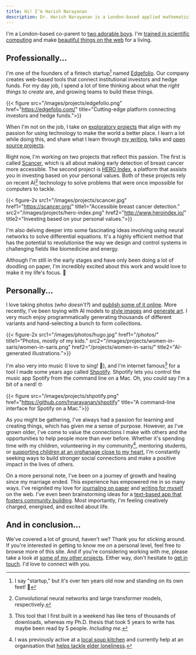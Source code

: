 ```yaml
---
title: Hi! I’m Harish Narayanan
description: Dr. Harish Narayanan is a London-based applied mathematician, computational biologist and maker of fine web applications.
---
```


I'm a London-based co-parent to [two adorable
boys](https://narayanan.co). I'm [trained in scientific
computing](/research/) and make [beautiful things on the
web](/projects/) for a living.

## Professionally...

I'm one of the founders of a fintech startup[^1] named
[Edgefolio](https://edgefolio.com/). Our company creates web-based
tools that connect institutional investors and hedge funds. For my day
job, I spend a lot of time thinking about what the *right things to
create* are, and growing teams to build these things.

{{< figure src="/images/projects/edgefolio.png" href="https://edgefolio.com/" title="Cutting-edge platform connecting investors and hedge funds.">}}

When I'm not on the job, I take on [exploratory projects](/projects/)
that align with my passion for using technology to make the world a
better place. I learn a lot while doing this, and share what I learn
through [my writing](/writing/), talks and [open source
projects](https://github.com/hnarayanan).

Right now, I'm working on two projects that reflect this passion. The
first is called [Scancer](https://scancer.org/about/), which is all
about making early detection of breast cancer more accessible. The
second project is [HERO Index](http://www.heroindex.io/), a platform
that assists you in investing based on your personal values. Both of
these projects rely on recent AI[^2] technology to solve problems that
were once impossible for computers to tackle.

{{< figure-2x src1="/images/projects/scancer.jpg" href1="https://scancer.org/" title1="Accessible breast cancer detection." src2="/images/projects/hero-index.png" href2="http://www.heroindex.io/" title2="Investing based on your personal values.">}}

I'm also delving deeper into some fascinating ideas involving using
neural networks to solve differential equations. It's a highly
efficient method that has the potential to revolutionise the way we
design and control systems in challenging fields like biomedicine and
energy.

Although I'm still in the early stages and have only been doing a lot
of doodling on paper, I'm incredibly excited about this work and would
love to make it my life's focus.&nbsp;🦄

## Personally...

I love taking photos (*who doesn't?*) and [publish some of it
online](/photos/). More recently, I've been toying with AI models to
[style images](writing/artistic-style-transfer/) and [generate
art](/projects/#art). I very much enjoy programmatically generating
thousands of different variants and hand-selecting a bunch to form
collections.

{{< figure-2x src1="/images/photos/hugo.jpg" href1="/photos/" title1="Photos, mostly of my kids." src2="/images/projects/women-in-saris/women-in-saris.png" href2="/projects/women-in-saris/" title2="AI-generated illustrations.">}}

I'm also very into music (I love to sing! 🎤), and I'm internet famous[^3] for a
tool I made some years ago called
[Shpotify](https://github.com/hnarayanan/shpotify). Shpotify lets you
control the music app Spotify from the command line on a Mac. Oh, you
could say I'm a bit of a nerd! 🤓

{{< figure src="/images/projects/shpotify.png" href="https://github.com/hnarayanan/shpotify" title="A command-line interface for Spotify on a Mac.">}}

As you might be gathering, I've always had a passion for learning and
creating things, which has given me a sense of purpose. However, as
I've grown older, I've come to value the connections I make with
others and the opportunities to help people more than ever before.
Whether it's spending time with my children, volunteering in my
community[^4], mentoring students, or [supporting children at an
orphanage close to my
heart](https://photos.google.com/share/AF1QipN41pxW2Dkv3XHWNCJnISs2ZQROKayYcPFFcxidfvk9TvOYxgaZgsPMmmiYqNjsUA?key=aEZpdGx1ai1paEx4VXBmY21NaUx2am9PTTBnTzVn),
I'm constantly seeking ways to build stronger social connections and
make a positive impact in the lives of others.

On a more personal note, I've been on a journey of growth and healing
since my marriage ended. This experience has empowered me in so many
ways. I've reignited my love for [journaling on
paper](https://hachyderm.io/@harish/110007235998489508) and [writing
for myself](https://emphaticallystatic.org) on the web. I've even been
brainstorming ideas for a [text-based app that fosters community
building](https://github.com/textually-app/community). Most
importantly, I'm feeling creatively charged, energised, and excited
about life.

## And in conclusion...

We've covered a lot of ground, haven't we? Thank you for sticking
around. If you're interested in getting to know me on a personal
level, feel free to browse more of this site. And if you're
considering working with me, please take a look at [some of my other
projects](/projects/). Either way, don't hesitate to [get in
touch](mailto:mail@harishnarayanan.org). I'd love to connect with you.

[^1]: I say "startup," but it's over ten years old now and standing on
    its own feet! 💫
[^2]: Convolutional neural networks and large transformer models,
    respectively.
[^3]: This tool that I first built in a weekend has like tens of
    thousands of downloads, whereas my Ph.D. thesis that took 5 years
    to write has maybe been read by 5 people. *Including me.*
[^4]: I was previously active at a [local soup
    kitchen](https://nextmeal.co.uk) and currently help at an
    organisation that [helps tackle elder
    loneliness](https://northlondoncares.org.uk).

<!-- TODO: Consider adding back: Previously, I was an applied
    mathematician and computational biologist studying a range of
    interesting problems in biophysics. You can find out more about my
    professional history on LinkedIn. -->
